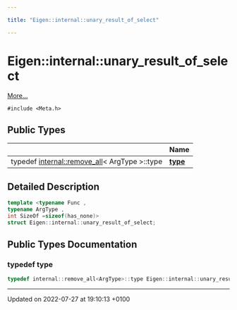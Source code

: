 ```yaml
---

title: "Eigen::internal::unary_result_of_select"

---
```


# Eigen::internal::unary_result_of_select



 [More...](#detailed-description)


`#include <Meta.h>`

## Public Types

|                | Name           |
| -------------- | -------------- |
| typedef <a href="http://example.org/classes/structeigen_1_1internal_1_1remove__all/">internal::remove_all</a>< ArgType >::type | **[type](http://example.org/classes/structeigen_1_1internal_1_1unary__result__of__select/#typedef-type)**  |

## Detailed Description

```cpp
template <typename Func ,
typename ArgType ,
int SizeOf =sizeof(has_none)>
struct Eigen::internal::unary_result_of_select;
```

## Public Types Documentation

### typedef type

```cpp
typedef internal::remove_all<ArgType>::type Eigen::internal::unary_result_of_select< Func, ArgType, SizeOf >::type;
```


-------------------------------

Updated on 2022-07-27 at 19:10:13 +0100